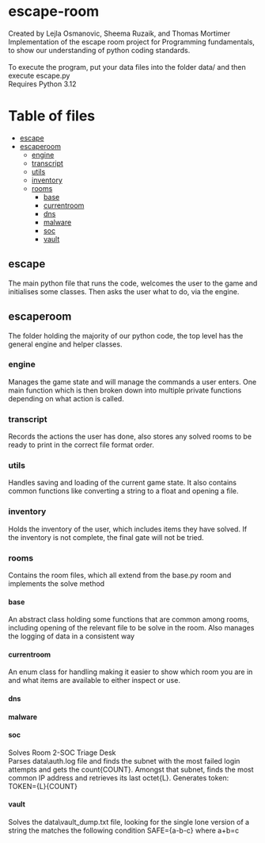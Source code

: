 # escape-room
Created by Lejla Osmanovic, Sheema Ruzaik, and Thomas Mortimer<br>
Implementation of the escape room project for Programming fundamentals,
to show our understanding of python coding standards.<br>
<br>
To execute the program, put your data files into the folder data/ and then execute escape.py<br>
Requires Python 3.12<br>

# Table of files
* [escape](#escape)
* [escaperoom](#escaperoom)
    * [engine](#engine)
    * [transcript](#transcript)
    * [utils](#utils)
    * [inventory](#inventory)
    * [rooms](#rooms)
        * [base](#base)
        * [currentroom](#currentroom)
        * [dns](#dns)
        * [malware](#malware)
        * [soc](#soc)
        * [vault](#vault)

## escape

The main python file that runs the code, welcomes the user to the game and initialises some classes.
Then asks the user what to do, via the engine.

## escaperoom

The folder holding the majority of our python code, the top level has the general engine and helper classes.

### engine

Manages the game state and will manage the commands a user enters.
One main function which is then broken down into multiple private functions depending on what action is called.

### transcript

Records the actions the user has done, also stores any solved rooms to be ready to print
in the correct file format order.

### utils

Handles saving and loading of the current game state. It also contains common functions like converting a string to a
float and opening a file.

### inventory

Holds the inventory of the user, which includes items they have solved.
If the inventory is not complete, the final gate will not be tried.

### rooms
Contains the room files, which all extend from the base.py room and implements the solve method

#### base
An abstract class holding some functions that are common among rooms, including opening of the relevant file to be solve
in the room.
Also manages the logging of data in a consistent way

#### currentroom
An enum class for handling making it easier to show which room you are in and what items are available to either inspect
or use.

#### dns

#### malware

#### soc

Solves Room 2-SOC Triage Desk <br>
Parses data\auth.log file and finds the subnet with the most failed login attempts and gets the count{COUNT}.  Amongst that subnet, finds the most common IP address and retrieves its last octet{L}.
Generates token: TOKEN={L}{COUNT}

#### vault
Solves the data\vault_dump.txt file, looking for the single lone version of a string the matches the following condition
SAFE={a-b-c} where a+b=c